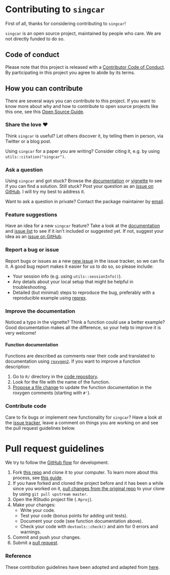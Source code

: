 # Contributing to `singcar`

<!-- This CONTRIBUTING.md is adapted from https://gist.github.com/peterdesmet/e90a1b0dc17af6c12daf6e8b2f044e7c -->

First of all, thanks for considering contributing to `singcar`!

`singcar` is an open source project, maintained by people who care. We are not directly funded to do so.

[repo]: https://github.com/jorittmo/singcar
[docs]: https://cran.r-project.org/web/packages/singcar/singcar.pdf
[issues]: https://github.com/jorittmo/singcar/issues
[new_issue]: https://github.com/jorittmo/singcar/issues/new
[email]: mailto:j.rittmo@gmail.com

## Code of conduct

Please note that this project is released with a [Contributor Code of Conduct](CODE_OF_CONDUCT.md). By participating in this project you agree to abide by its terms.

## How you can contribute

There are several ways you can contribute to this project. If you want to know more about why and how to contribute to open source projects like this one, see this [Open Source Guide](https://opensource.guide/how-to-contribute/).

### Share the love ❤️

Think `singcar` is useful? Let others discover it, by telling them in person, via Twitter or a blog post.

Using `singcar` for a paper you are writing? Consider citing it, e.g. by using `utils::citation("singcar")`.

### Ask a question️

Using `singcar` and got stuck? Browse the [documentation][docs] or [vignette](https://cran.r-project.org/web/packages/singcar/vignettes/singcar_vignette.html) to see if you can find a solution. Still stuck? Post your question as an [issue on GitHub][new_issue]. I will try my best to address it. 

Want to ask a question in private? Contact the package maintainer by [email][email].

### Feature suggestions

Have an idea for a new `singcar` feature? Take a look at the [documentation][docs] and [issue list][issues] to see if it isn't included or suggested yet. If not, suggest your idea as an [issue on GitHub][new_issue].

### Report a bug or issue

Report bugs or issues as a new [new issue][new_issue] in the issue tracker, so we can fix it. A good bug report makes it easier for us to do so, so please include:

* Your session info (e.g. using `utils::sessionInfo()`).
* Any details about your local setup that might be helpful in troubleshooting.
* Detailed (but minimal) steps to reproduce the bug, preferably with a reproducible example using [reprex](https://reprex.tidyverse.org/). 

### Improve the documentation

Noticed a typo in the vignette? Think a function could use a better example? Good documentation makes all the difference, so your help to improve it is very welcome!

#### Function documentation

Functions are described as comments near their code and translated to documentation using [`roxygen2`](https://klutometis.github.io/roxygen/). If you want to improve a function description:

1. Go to `R/` directory in the [code repository][repo].
2. Look for the file with the name of the function.
3. [Propose a file change](https://help.github.com/articles/editing-files-in-another-user-s-repository/) to update the function documentation in the roxygen comments (starting with `#'`).

### Contribute code

Care to fix bugs or implement new functionality for `singcar`? Have a look at the [issue tracker][issues], leave a comment on things you are
working on and see the pull request guidelines below.

# Pull request guidelines

We try to follow the [GitHub flow](https://guides.github.com/introduction/flow/) for development.

1. Fork [this repo][repo] and clone it to your computer. To learn more about this process, see [this guide](https://guides.github.com/activities/forking/).
2. If you have forked and cloned the project before and it has been a while since you worked on it, [pull changes from the original repo](https://help.github.com/articles/merging-an-upstream-repository-into-your-fork/) to your clone by using `git pull upstream master`.
3. Open the RStudio project file (`.Rproj`).
4. Make your changes:
    * Write your code.
    * Test your code (bonus points for adding unit tests).
    * Document your code (see function documentation above).
    * Check your code with `devtools::check()` and aim for 0 errors and warnings.
5. Commit and push your changes.
6. Submit a [pull request](https://guides.github.com/activities/forking/#making-a-pull-request).

### Reference

These contribution guidelines have been adopted and adapted from [here](https://gist.github.com/peterdesmet/e90a1b0dc17af6c12daf6e8b2f044e7c).
